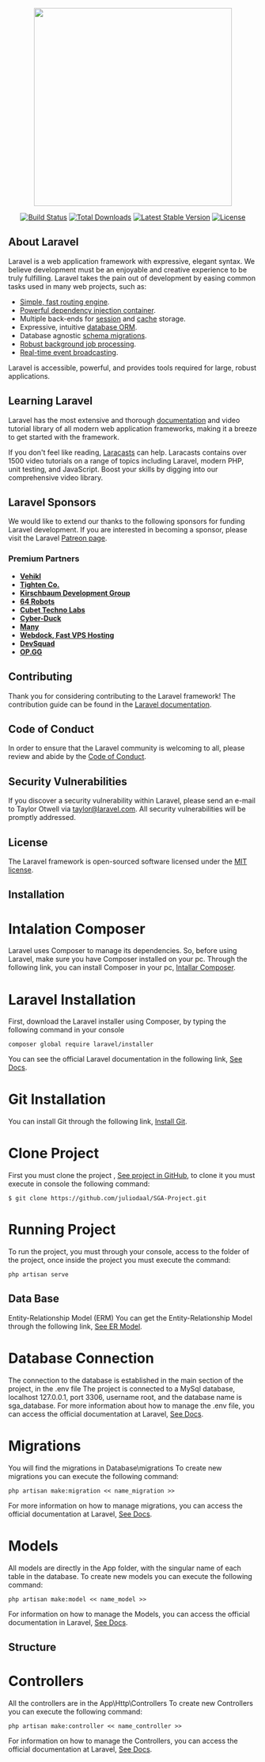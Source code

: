 <p align="center"><img src="https://res.cloudinary.com/dtfbvvkyp/image/upload/v1566331377/laravel-logolockup-cmyk-red.svg" width="400"></p>

<p align="center">
<a href="https://travis-ci.org/laravel/framework"><img src="https://travis-ci.org/laravel/framework.svg" alt="Build Status"></a>
<a href="https://packagist.org/packages/laravel/framework"><img src="https://poser.pugx.org/laravel/framework/d/total.svg" alt="Total Downloads"></a>
<a href="https://packagist.org/packages/laravel/framework"><img src="https://poser.pugx.org/laravel/framework/v/stable.svg" alt="Latest Stable Version"></a>
<a href="https://packagist.org/packages/laravel/framework"><img src="https://poser.pugx.org/laravel/framework/license.svg" alt="License"></a>
</p>

## About Laravel

Laravel is a web application framework with expressive, elegant syntax. We believe development must be an enjoyable and creative experience to be truly fulfilling. Laravel takes the pain out of development by easing common tasks used in many web projects, such as:

- [Simple, fast routing engine](https://laravel.com/docs/routing).
- [Powerful dependency injection container](https://laravel.com/docs/container).
- Multiple back-ends for [session](https://laravel.com/docs/session) and [cache](https://laravel.com/docs/cache) storage.
- Expressive, intuitive [database ORM](https://laravel.com/docs/eloquent).
- Database agnostic [schema migrations](https://laravel.com/docs/migrations).
- [Robust background job processing](https://laravel.com/docs/queues).
- [Real-time event broadcasting](https://laravel.com/docs/broadcasting).

Laravel is accessible, powerful, and provides tools required for large, robust applications.

## Learning Laravel

Laravel has the most extensive and thorough [documentation](https://laravel.com/docs) and video tutorial library of all modern web application frameworks, making it a breeze to get started with the framework.

If you don't feel like reading, [Laracasts](https://laracasts.com) can help. Laracasts contains over 1500 video tutorials on a range of topics including Laravel, modern PHP, unit testing, and JavaScript. Boost your skills by digging into our comprehensive video library.

## Laravel Sponsors

We would like to extend our thanks to the following sponsors for funding Laravel development. If you are interested in becoming a sponsor, please visit the Laravel [Patreon page](https://patreon.com/taylorotwell).

### Premium Partners

- **[Vehikl](https://vehikl.com/)**
- **[Tighten Co.](https://tighten.co)**
- **[Kirschbaum Development Group](https://kirschbaumdevelopment.com)**
- **[64 Robots](https://64robots.com)**
- **[Cubet Techno Labs](https://cubettech.com)**
- **[Cyber-Duck](https://cyber-duck.co.uk)**
- **[Many](https://www.many.co.uk)**
- **[Webdock, Fast VPS Hosting](https://www.webdock.io/en)**
- **[DevSquad](https://devsquad.com)**
- **[OP.GG](https://op.gg)**

## Contributing

Thank you for considering contributing to the Laravel framework! The contribution guide can be found in the [Laravel documentation](https://laravel.com/docs/contributions).

## Code of Conduct

In order to ensure that the Laravel community is welcoming to all, please review and abide by the [Code of Conduct](https://laravel.com/docs/contributions#code-of-conduct).

## Security Vulnerabilities

If you discover a security vulnerability within Laravel, please send an e-mail to Taylor Otwell via [taylor@laravel.com](mailto:taylor@laravel.com). All security vulnerabilities will be promptly addressed.

## License

The Laravel framework is open-sourced software licensed under the [MIT license](https://opensource.org/licenses/MIT).

## Installation

# Intalation Composer

Laravel uses Composer to manage its dependencies. So, before using Laravel, make sure you have Composer installed on your pc. Through the following link, you can install Composer in your pc, [Intallar Composer](https://getcomposer.org/download/).

# Laravel Installation

First, download the Laravel installer using Composer, by typing the following command in your console

```
composer global require laravel/installer

```
 
You can see the official Laravel documentation in the following link, [See Docs](https://laravel.com/docs/7.x/installation).

 
# Git Installation

You can install Git through the following link, [Install Git](https://git-scm.com/downloads).

# Clone Project

First you must clone the project , [See project in GitHub](https://github.com/juliodaal/SGA-Project), to clone it you must execute in console the following command:
 
```
$ git clone https://github.com/juliodaal/SGA-Project.git

```

# Running Project

To run the project, you must through your console, access to the folder of the project, once inside the project you must execute the command:

```
php artisan serve

```

## Data Base

Entity-Relationship Model (ERM)
You can get the Entity-Relationship Model through the following link, [See ER Model](https://github.com/juliodaal/SGA-Project/blob/master/public/DB%20Structure/DB%20Structure.png).

# Database Connection

The connection to the database is established in the main section of the project, in the .env file
The project is connected to a MySql database, localhost 127.0.0.1, port 3306, username root, and the database name is sga_database.
For more information about how to manage the .env file, you can access the official documentation at Laravel, [See Docs](https://laravel.com/docs/7.x/database).

# Migrations

You will find the migrations in Database\migrations
To create new migrations you can execute the following command:

```
php artisan make:migration << name_migration >>

```
For more information on how to manage migrations, you can access the official documentation at Laravel, [See Docs](https://laravel.com/docs/7.x/migrations#introduction).

# Models

All models are directly in the App folder, with the singular name of each table in the database.
To create new models you can execute the following command:

```
php artisan make:model << name_model >>

```
For information on how to manage the Models, you can access the official documentation in Laravel, [See Docs](https://laravel.com/docs/7.x/eloquent#defining-models).

## Structure

# Controllers

All the controllers are in the App\Http\Controllers
To create new Controllers you can execute the following command:

```
php artisan make:controller << name_controller >>

```

For information on how to manage the Controllers, you can access the official documentation at Laravel, [See Docs](https://laravel.com/docs/7.x/controllers#introduction).

